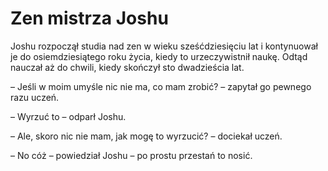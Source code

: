 # Zen mistrza Joshu

Joshu rozpoczął studia nad zen w wieku sześćdziesięciu lat i kontynuował je do osiemdziesiątego roku życia, kiedy to urzeczywistnił naukę. Odtąd nauczał aż do chwili, kiedy skończył sto dwadzieścia lat.

– Jeśli w moim umyśle nic nie ma, co mam zrobić? – zapytał go pewnego razu uczeń.

– Wyrzuć to – odparł Joshu.

– Ale, skoro nic nie mam, jak mogę to wyrzucić? – dociekał uczeń.

– No cóż – powiedział Joshu – po prostu przestań to nosić.

